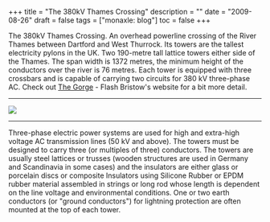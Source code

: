 +++
title = "The 380kV Thames Crossing"
description = ""
date = "2009-08-26"
draft = false
tags = ["monaxle: blog"]
toc = false
+++

The 380kV Thames Crossing. An overhead powerline crossing of the River Thames between Dartford and West Thurrock. Its towers are the tallest electricity pylons in the UK. Two 190-metre tall lattice towers either side of the Thames. The span width is 1372 metres, the minimum height of the conductors over the river is 76 metres. Each tower is equipped with three crossbars and is capable of carrying two circuits for 380 kV three-phase AC. Check out [The Gorge](https://www.gorge.org/images/thames/) - Flash Bristow's website for a bit more detail. 

---
<img style="display:block;margin:auto" src="https://i.ibb.co/ZRb3fgq6/380kv-Thames-Pylons.png">

---

Three-phase electric power systems are used for high and extra-high voltage AC transmission lines (50 kV and above). The towers must be designed to carry three (or multiples of three) conductors. The towers are usually steel lattices or trusses (wooden structures are used in Germany and Scandinavia in some cases) and the insulators are either glass or porcelain discs or composite Insulators using Silicone Rubber or EPDM rubber material assembled in strings or long rod whose length is dependent on the line voltage and environmental conditions. One or two earth conductors (or "ground conductors") for lightning protection are often mounted at the top of each tower.